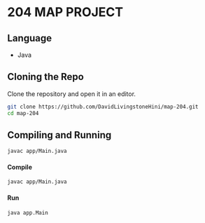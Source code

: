 # 204 MAP PROJECT

## Language

- Java

## Cloning the Repo

Clone the repository and open it in an editor.

```bash
git clone https://github.com/DavidLivingstoneHini/map-204.git
cd map-204
```

## Compiling and Running

```bash
javac app/Main.java
```

#### Compile

```bash
javac app/Main.java
```

#### Run

```bash
java app.Main
```
